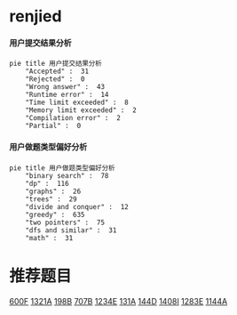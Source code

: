 # renjied

<!-- tabs:start -->



#### **用户提交结果分析**

```mermaid
pie title 用户提交结果分析
    "Accepted" :  31
    "Rejected" :  0
    "Wrong answer" :  43
    "Runtime error" :  14
    "Time limit exceeded" :  8
    "Memory limit exceeded" :  2
    "Compilation error" :  2
    "Partial" :  0
```

#### **用户做题类型偏好分析**

```mermaid
pie title 用户做题类型偏好分析
    "binary search" :  78
    "dp" :  116
    "graphs" :  26
    "trees" :  29
    "divide and conquer" :  12
    "greedy" :  635
    "two pointers" :  75
    "dfs and similar" :  31
    "math" :  31
```



<!-- tabs:end -->
# 推荐题目
[600F](https://codeforces.com/contest/600/problem/F)
[1321A](https://codeforces.com/contest/1321/problem/A)
[198B](https://codeforces.com/contest/198/problem/B)
[707B](https://codeforces.com/contest/707/problem/B)
[1234E](https://codeforces.com/contest/1234/problem/E)
[131A](https://codeforces.com/contest/131/problem/A)
[144D](https://codeforces.com/contest/144/problem/D)
[1408I](https://codeforces.com/contest/1408/problem/I)
[1283E](https://codeforces.com/contest/1283/problem/E)
[1144A](https://codeforces.com/contest/1144/problem/A)
